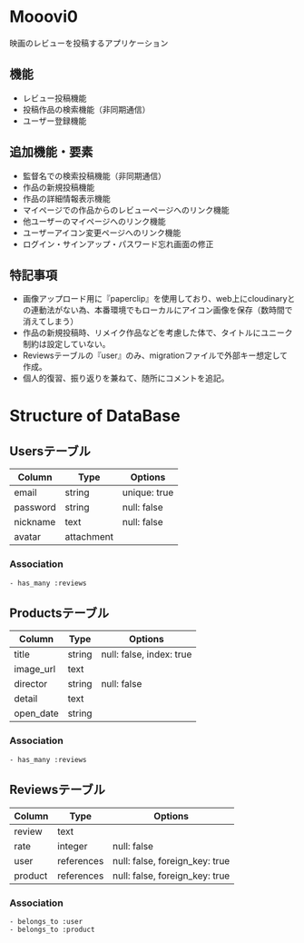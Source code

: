 # Mooovi0

映画のレビューを投稿するアプリケーション

## 機能
- レビュー投稿機能
- 投稿作品の検索機能（非同期通信）
- ユーザー登録機能

## 追加機能・要素
- 監督名での検索投稿機能（非同期通信）
- 作品の新規投稿機能
- 作品の詳細情報表示機能
- マイページでの作品からのレビューページへのリンク機能
- 他ユーザーのマイページへのリンク機能
- ユーザーアイコン変更ページへのリンク機能
- ログイン・サインアップ・パスワード忘れ画面の修正

## 特記事項
- 画像アップロード用に『paperclip』を使用しており、web上にcloudinaryとの連動法がない為、本番環境でもローカルにアイコン画像を保存（数時間で消えてしまう）
- 作品の新規投稿時、リメイク作品などを考慮した体で、タイトルにユニーク制約は設定していない。
- Reviewsテーブルの『user』のみ、migrationファイルで外部キー想定して作成。
- 個人的復習、振り返りを兼ねて、随所にコメントを追記。


# Structure of DataBase

## Usersテーブル
|Column|Type|Options|
|------|----|-------|
|email|string|unique: true|
|password|string|null: false|
|nickname|text|null: false|
|avatar|attachment||

### Association
```
- has_many :reviews
```


## Productsテーブル
|Column|Type|Options|
|------|----|-------|
|title|string|null: false, index: true|
|image_url|text||
|director|string|null: false|
|detail|text||
|open_date|string||

### Association
```
- has_many :reviews
```


## Reviewsテーブル
|Column|Type|Options|
|------|----|-------|
|review|text||
|rate|integer|null: false|
|user|references|null: false, foreign_key: true|
|product|references|null: false, foreign_key: true|

### Association
```
- belongs_to :user
- belongs_to :product
```

